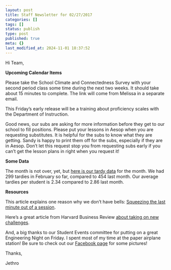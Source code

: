 ```yaml
---
layout: post
title: Staff Newsletter for 02/27/2017
categories: []
tags: []
status: publish
type: post
published: true
meta: {}
last_modified_at: 2024-11-01 18:37:52
---
```


Hi Team,


**Upcoming Calendar Items**


Please take the School Climate and Connectedness Survey with your second period class some time during the next two weeks. It should take about 15 minutes to complete. The link will come from Melissa in a separate email.


This Friday’s early release will be a training about proficiency scales with the Department of Instruction.


Good news, our subs are asking for more information before they get to our school to fill positions. Please put your lessons in Aesop when you are requesting substitutes. It is helpful for the subs to know what they are getting. Sandy is happy to print them off for the subs, especially if they are in Aesop. Don’t let this request stop you from requesting subs early if you can’t get the lesson plans in right when you request it!


**Some Data**


The month is not over, yet, but 
[here is our tardy data](https://kibsd-my.sharepoint.com/personal/jjones03_kibsd_org/_layouts/15/guestaccess.aspx?guestaccesstoken=VnVtoT3b65mFm1PQwSH9wZpKBC%2bygCPI1b34Bxx2Mvw%3d&docid=2_07234ce76ecc049bda62d9a7359ca4074&rev=1) for the month. We had 299 tardies in February so far, compared to 454 last month. Our average tardies per student is 2.34 compared to 2.86 last month.


**Resources**


This article explains one reason why we don’t have bells: 
[Squeezing the last minute out of a session](http://sethgodin.typepad.com/seths_blog/2017/02/squeezing-the-last-minute-out-of-a-session.html).


Here’s a great article from Harvard Business Review 
[about taking on new challenges](https://hbr.org/2017/02/when-was-the-last-time-you-took-on-a-new-challenge).


And, a big thanks to our Student Events committee for putting on a great Engineering Night on Friday. I spent most of my time at the paper airplane station! Be sure to check out our 
[Facebook page](https://www.facebook.com/kodiakmiddleschool) for some pictures!


Thanks,


Jethro
